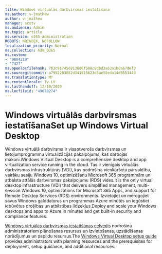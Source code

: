 ```yaml
---
title: Windows virtuālās darbvirsmas iestatīšana
ms.author: v-jmathew
author: v-jmathew
manager: scotv
ms.audience: Admin
ms.topic: article
ms.service: o365-administration
ROBOTS: NOINDEX, NOFOLLOW
localization_priority: Normal
ms.collection: Adm_O365
ms.custom:
- "9004219"
- "7427"
ms.openlocfilehash: 7b3c91745d8136d6f508c8dbd3a63a1b0a67def3
ms.sourcegitcommit: a7952283882d341515623d5ae58eda14d0553449
ms.translationtype: MT
ms.contentlocale: lv-LV
ms.lasthandoff: 12/10/2020
ms.locfileid: "49678274"
---
```

# <a name="set-up-windows-virtual-desktop"></a><span data-ttu-id="d3224-102">Windows virtuālās darbvirsmas iestatīšana</span><span class="sxs-lookup"><span data-stu-id="d3224-102">Set up Windows Virtual Desktop</span></span>

<span data-ttu-id="d3224-103">Windows virtuālā darbvirsma ir visaptverošs darbvirsmas un lietojumprogrammu virtualizācijas pakalpojums, kas darbojas mākonī.</span><span class="sxs-lookup"><span data-stu-id="d3224-103">Windows Virtual Desktop is a comprehensive desktop and app virtualization service running in the cloud.</span></span> <span data-ttu-id="d3224-104">Tas ir vienīgais virtuālās darbvirsmas infrastruktūras (VDI), kas nodrošina vienkāršotu pārvaldību, vairāku sesiju Windows 10, optimizēšanu Microsoft 365 programmām un atbalsta attālās darbvirsmas pakalpojumu (RDS) vides.</span><span class="sxs-lookup"><span data-stu-id="d3224-104">It is the only virtual desktop infrastructure (VDI) that delivers simplified management, multi-session Windows 10, optimizations for Microsoft 365 Apps, and support for Remote Desktop Services (RDS) environments.</span></span> <span data-ttu-id="d3224-105">Izvietojiet un mērogojiet savus Windows galddatorus un programmas Azure minūtēs un iegūstiet iebūvētus drošības un atbilstības līdzekļus.</span><span class="sxs-lookup"><span data-stu-id="d3224-105">Deploy and scale your Windows desktops and apps to Azure in minutes and get built-in security and compliance features.</span></span>

<span data-ttu-id="d3224-106">[Windows virtuālās darbvirsmas iestatīšanas ceļvedis](https://go.microsoft.com/fwlink/?linkid=2146236) nodrošina administratoriem plānošanas resursus un izvietošanas, uzstādīšanas norādījumus un papildu resursus.</span><span class="sxs-lookup"><span data-stu-id="d3224-106">The [Windows Virtual Desktop setup guide](https://go.microsoft.com/fwlink/?linkid=2146236) provides administrators with planning resources and the prerequisites for deployment, setup guidance, and additional resources.</span></span>
